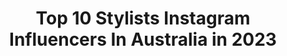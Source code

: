 ---
title: Top 10 Stylists Instagram Influencers In Australia in 2023
description: >-
  Find top stylists Instagram influencers in Australia in 2023. Most popular hashtags: #love #mensfashion #style.
platform: Instagram
hits: 214
text_top: Identify the top-rated Instagram influencers on inBeat.
text_bottom: Our database has 214 Instagram influencers like this in Australia for you to work with.
profiles:
  - username: "jenbubbly"
    fullname: >-
      Jen ✨ Fashion & Beauty
    bio: >-
      📸 Food photographer and stylist 🧡@foodpotatoes 📧 jenbubbly@themrlifestylegroup.com.au
    location: "Australia"
    followers: 2606
    engagement: 1621
    commentsToLikes: 0.412706
    id: ck9wd4370dzam0j787zavs93e
    verified: false
    hashtags: "#lockdown, #mymds"
  - username: "summertimenic"
    fullname: >-
      Nicole
    bio: >-
      Fifty something blonde discovering city life 💃🥳mother💑stylist👗👠funpreneur🍾🎉advocate for body positivity 💞✌️BNE,Australia🇦🇺
    location: "Australia"
    followers: 3776
    engagement: 1446
    commentsToLikes: 0.244794
    id: ck14j94c4j6al0i19cvkbgm9i
    verified: false
    hashtags: "#zimmermann, #healthylifestyle, #sunshine, #celebrate"
  - username: "jewelthealternative"
    fullname: >-
      JEWEL 🇫🇷🇲🇦 ヅ
    bio: >-
      We make love and then we die. {model & stylist @ request} Melbourne, Australia @jewelshotitt I take photos too.
    location: "Australia"
    followers: 5655
    engagement: 1277
    commentsToLikes: 0.068178
    id: ck5c7ed4j7dly0i11n5xapfou
    verified: false
    hashtags: ""
  - username: "iziangus"
    fullname: >-
      I Z I ~ A N G U S
    bio: >-
      Stylist // Creative ~ Represented by IMG izabella.angus@gmail.com
    location: "Australia"
    followers: 136353
    engagement: 632
    commentsToLikes: 0.013088
    id: ck0tt2p1h0wdq0i19velpvvje
    verified: false
    hashtags: "#yslbeautyau, #ysltoucheeclat, #collab, #glassons"
  - username: "the_classy_lad"
    fullname: >-
      Hamza 🇦🇺🇿🇼🇵🇰
    bio: >-
      Brisbane | Australia Fashion Blogger TikTok: the_classy_lad 📥 DM me for collaborations 👔 Personal Stylist 📞 Contact me for a style session
    location: "Australia"
    followers: 48863
    engagement: 204
    commentsToLikes: 0.055326
    id: ck0vxrdmp0bx80i19dd0rhzq7
    verified: false
    hashtags: "#photooftheday, #mensstyle, #model, #menstyle"
  - username: "marvinosifo"
    fullname: >-
      Marvin Osifo
    bio: >-
      Fashion & Celebrity Stylist | #StyledByMarvin Men's Personal Styling | Groom Attire | Events Founder & Director | @facefashion hello@marvinosifo.com
    location: "Australia"
    followers: 59186
    engagement: 155
    commentsToLikes: 0.505984
    id: ckaoyzkfjjpy20i78uk1ef0zg
    verified: false
    hashtags: "#mensfashion, #look, #new, #sydney"
  - username: "trashtotreasured"
    fullname: >-
      TINA | Easy affordable style
    bio: >-
      🤗 I hunt out treasures under $150 🙌🏾 Helping you #pickwellstyleoften 👗 Loves a TOAG™️ (Throw On And Go!) 💕 Trained stylist @australianstyleinstitute
    location: "Australia"
    followers: 111396
    engagement: 144
    commentsToLikes: 0.042475
    id: ck15uwcwzotnd0i198opdk2oj
    verified: false
    hashtags: "#ladystartups, #summerdresses, #affordablestyle, #brisbanestyle"
  - username: "justanothermannequin"
    fullname: >-
      Rochelle Smith
    bio: >-
      ✭ Content Creator ✭ Photographer ✭ Stylist ☁️ SYD, AUS 👋🏼 hello@justanothermannequin.com
    location: "Australia"
    followers: 37321
    engagement: 116
    commentsToLikes: 0.054436
    id: ck0u27huiz1or0i19tfvts24y
    verified: false
    hashtags: "#drinkresponsibly, #lorealparisau, #truematch, #ad"
  - username: "lanawilkinson"
    fullname: >-
      L A N A  W I L K I N S O N
    bio: >-
      Designer @bylanawilkinson Fashion & Celebrity Stylist Ambassador @mb3point @afterpayau Enquiries. pru@onedaydream.com.au
    location: "Australia"
    followers: 154726
    engagement: 80
    commentsToLikes: 0.064261
    id: ck138ujkbi3cx0i19qcdx534g
    verified: true
    hashtags: "#totaleyelift, #collab, #clarinsaus, #styledbylanawilkinson"
  - username: "amybaineshair"
    fullname: >-
      Amy Baines
    bio: >-
      www.amybaineshair.com Stylist | Colourist | Bridal | Education 👇🏼
    location: "Australia"
    followers: 13614
    engagement: 589
    commentsToLikes: 0.046419
    id: ck6tvyi8zozqu0j71abn8c8fn
    verified: false
    hashtags: "#cottagecore, #amybaineshair, #allsoft, #swipe"
---
